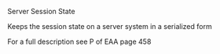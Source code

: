 ﻿Server Session State

Keeps the session state on a server system in a serialized form

For a full description see P of EAA page 458